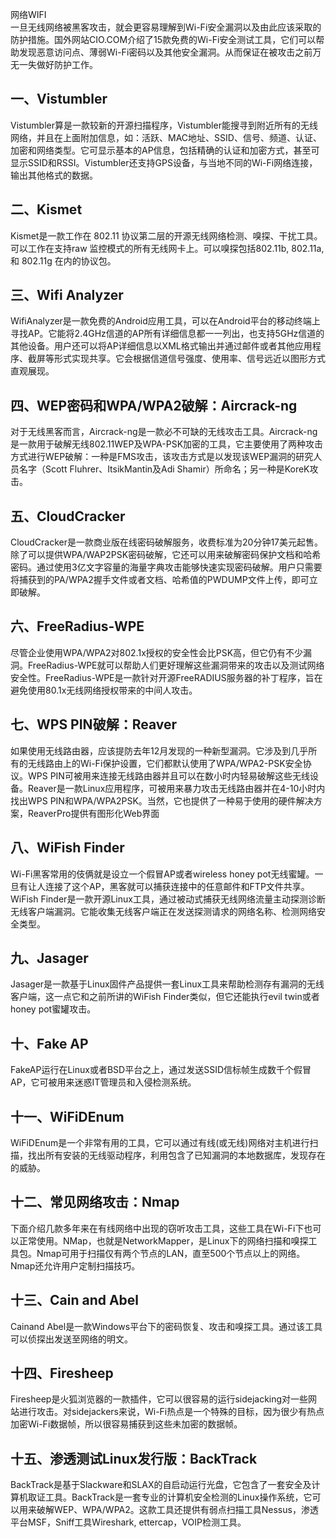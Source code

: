 网络WIFI<br />一旦无线网络被黑客攻击，就会更容易理解到Wi-Fi安全漏洞以及由此应该采取的防护措施。国外网站CIO.COM介绍了15款免费的Wi-Fi安全测试工具，它们可以帮助发现恶意访问点、薄弱Wi-Fi密码以及其他安全漏洞。从而保证在被攻击之前万无一失做好防护工作。
<a name="bkohH"></a>
## 一、Vistumbler
Vistumbler算是一款较新的开源扫描程序，Vistumbler能搜寻到附近所有的无线网络，并且在上面附加信息，如：活跃、MAC地址、SSID、信号、频道、认证、加密和网络类型。它可显示基本的AP信息，包括精确的认证和加密方式，甚至可显示SSID和RSSI。Vistumbler还支持GPS设备，与当地不同的Wi-Fi网络连接，输出其他格式的数据。
<a name="PCwdj"></a>
## 二、Kismet
Kismet是一款工作在 802.11 协议第二层的开源无线网络检测、嗅探、干扰工具。可以工作在支持raw 监控模式的所有无线网卡上。可以嗅探包括802.11b, 802.11a, 和 802.11g 在内的协议包。
<a name="zdQ6I"></a>
## 三、Wifi Analyzer
WifiAnalyzer是一款免费的Android应用工具，可以在Android平台的移动终端上寻找AP。它能将2.4GHz信道的AP所有详细信息都一一列出，也支持5GHz信道的其他设备。用户还可以将AP详细信息以XML格式输出并通过邮件或者其他应用程序、截屏等形式实现共享。它会根据信道信号强度、使用率、信号远近以图形方式直观展现。
<a name="sLmLL"></a>
## 四、WEP密码和WPA/WPA2破解：Aircrack-ng
对于无线黑客而言，Aircrack-ng是一款必不可缺的无线攻击工具。Aircrack-ng是一款用于破解无线802.11WEP及WPA-PSK加密的工具，它主要使用了两种攻击方式进行WEP破解：一种是FMS攻击，该攻击方式是以发现该WEP漏洞的研究人员名字（Scott Fluhrer、ItsikMantin及Adi  Shamir）所命名；另一种是KoreK攻击。
<a name="K2caO"></a>
## 五、CloudCracker
CloudCracker是一款商业版在线密码破解服务，收费标准为20分钟17美元起售。除了可以提供WPA/WAP2PSK密码破解，它还可以用来破解密码保护文档和哈希密码。通过使用3亿文字容量的海量字典攻击能够快速实现密码破解。用户只需要将捕获到的PA/WPA2握手文件或者文档、哈希值的PWDUMP文件上传，即可立即破解。 
<a name="FTLBI"></a>
## 六、FreeRadius-WPE
尽管企业使用WPA/WPA2对802.1x授权的安全性会比PSK高，但它仍有不少漏洞。FreeRadius-WPE就可以帮助人们更好理解这些漏洞带来的攻击以及测试网络安全性。FreeRadius-WPE是一款针对开源FreeRADIUS服务器的补丁程序，旨在避免使用80.1x无线网络授权带来的中间人攻击。
<a name="tP4NX"></a>
## 七、WPS PIN破解：Reaver
如果使用无线路由器，应该提防去年12月发现的一种新型漏洞。它涉及到几乎所有的无线路由上的Wi-Fi保护设置，它们都默认使用了WPA/WPA2-PSK安全协议。WPS PIN可被用来连接无线路由器并且可以在数小时内轻易破解这些无线设备。Reaver是一款Linux应用程序，可被用来暴力攻击无线路由器并在4-10小时内找出WPS PIN和WPA/WPA2PSK。当然，它也提供了一种易于使用的硬件解决方案，ReaverPro提供有图形化Web界面
<a name="aYp0n"></a>
## 八、WiFish Finder
Wi-Fi黑客常用的伎俩就是设立一个假冒AP或者wireless honey pot无线蜜罐。一旦有让人连接了这个AP，黑客就可以捕获连接中的任意邮件和FTP文件共享。WiFish Finder是一款开源Linux工具，通过被动式捕获无线网络流量主动探测诊断无线客户端漏洞。它能收集无线客户端正在发送探测请求的网络名称、检测网络安全类型。
<a name="HTRJE"></a>
## 九、Jasager
Jasager是一款基于Linux固件产品提供一套Linux工具来帮助检测存有漏洞的无线客户端，这一点它和之前所讲的WiFish Finder类似，但它还能执行evil twin或者honey pot蜜罐攻击。 
<a name="Tzlt8"></a>
## 十、Fake AP
FakeAP运行在Linux或者BSD平台之上，通过发送SSID信标帧生成数千个假冒AP，它可被用来迷惑IT管理员和入侵检测系统。
<a name="Qncam"></a>
## 十一、WiFiDEnum
WiFiDEnum是一个非常有用的工具，它可以通过有线(或无线)网络对主机进行扫描，找出所有安装的无线驱动程序，利用包含了已知漏洞的本地数据库，发现存在的威胁。
<a name="xz62W"></a>
## 十二、常见网络攻击：Nmap
下面介绍几款多年来在有线网络中出现的窃听攻击工具，这些工具在Wi-Fi下也可以正常使用。NMap，也就是NetworkMapper，是Linux下的网络扫描和嗅探工具包。Nmap可用于扫描仅有两个节点的LAN，直至500个节点以上的网络。Nmap还允许用户定制扫描技巧。
<a name="p717W"></a>
## 十三、Cain and Abel
Cainand Abel是一款Windows平台下的密码恢复、攻击和嗅探工具。通过该工具可以侦探出发送至网络的明文。
<a name="FSTNq"></a>
## 十四、Firesheep
Firesheep是火狐浏览器的一款插件，它可以很容易的运行sidejacking对一些网站进行攻击。对sidejackers来说，Wi-Fi热点是一个特殊的目标，因为很少有热点加密Wi-Fi数据帧，所以很容易捕获到这些未加密的数据帧。
<a name="NeTmP"></a>
## 十五、渗透测试Linux发行版：BackTrack
BackTrack是基于Slackware和SLAX的自启动运行光盘，它包含了一套安全及计算机取证工具。BackTrack是一套专业的计算机安全检测的Linux操作系统，它可以用来破解WEP、WPA/WPA2。这款工具还提供有弱点扫描工具Nessus，渗透平台MSF，Sniff工具Wireshark, ettercap，VOIP检测工具。 
